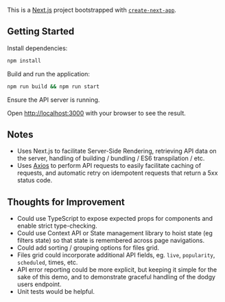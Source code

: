 This is a [Next.js](https://nextjs.org/) project bootstrapped with [`create-next-app`](https://github.com/vercel/next.js/tree/canary/packages/create-next-app).

## Getting Started

Install dependencies:
```bash
npm install
```

Build and run the application:

```bash
npm run build && npm run start
```

Ensure the API server is running.

Open [http://localhost:3000](http://localhost:3000) with your browser to see the result.

## Notes

 - Uses Next.js to facilitate Server-Side Rendering, retrieving API data on the server, handling of building / bundling / ES6 transpilation / etc.
 - Uses [Axios](https://github.com/axios/axios) to perform API requests to easily facilitate caching of requests, and automatic retry on idempotent requests that return a 5xx status code.

## Thoughts for Improvement

 - Could use TypeScript to expose expected props for components and enable strict type-checking.
 - Could use Context API or State management library to hoist state (eg filters state) so that state is remembered across page navigations.
- Could add sorting / grouping options for files grid.
- Files grid could incorporate additional API fields, eg. `live`, `popularity`, `scheduled`, times, etc.
- API error reporting could be more explicit, but keeping it simple for the sake of this demo, and to demonstrate graceful handling of the dodgy users endpoint.
- Unit tests would be helpful.
